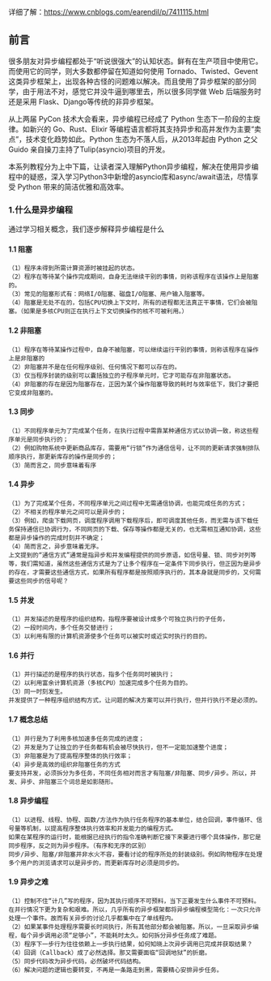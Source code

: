 
详细了解：https://www.cnblogs.com/earendil/p/7411115.html
## 前言
很多朋友对异步编程都处于“听说很强大”的认知状态。鲜有在生产项目中使用它。而使用它的同学，则大多数都停留在知道如何使用 Tornado、Twisted、Gevent 这类异步框架上，出现各种古怪的问题难以解决。而且使用了异步框架的部分同学，由于用法不对，感觉它并没牛逼到哪里去，所以很多同学做 Web 后端服务时还是采用 Flask、Django等传统的非异步框架。

从上两届 PyCon 技术大会看来，异步编程已经成了 Python 生态下一阶段的主旋律。如新兴的 Go、Rust、Elixir 等编程语言都将其支持异步和高并发作为主要“卖点”，技术变化趋势如此。Python 生态为不落人后，从2013年起由 Python 之父 Guido 亲自操刀主持了Tulip(asyncio)项目的开发。

本系列教程分为上中下篇，让读者深入理解Python异步编程，解决在使用异步编程中的疑惑，深入学习Python3中新增的asyncio库和async/await语法，尽情享受 Python 带来的简洁优雅和高效率。

### 1.什么是异步编程
通过学习相关概念，我们逐步解释异步编程是什么
#### 1.1 阻塞
```
（1）程序未得到所需计算资源时被挂起的状态。
（2）程序在等待某个操作完成期间，自身无法继续干别的事情，则称该程序在该操作上是阻塞的。
（3）常见的阻塞形式有：网络I/O阻塞、磁盘I/O阻塞、用户输入阻塞等。
（4）阻塞是无处不在的，包括CPU切换上下文时，所有的进程都无法真正干事情，它们会被阻塞。（如果是多核CPU则正在执行上下文切换操作的核不可被利用。）
```
#### 1.2 非阻塞
```
（1）程序在等待某操作过程中，自身不被阻塞，可以继续运行干别的事情，则称该程序在操作上是非阻塞的
（2）非阻塞并不是在任何程序级别、任何情况下都可以存在的。
（3）仅当程序封装的级别可以囊括独立的子程序单元时，它才可能存在非阻塞状态。
（4）非阻塞的存在是因为阻塞存在，正因为某个操作阻塞导致的耗时与效率低下，我们才要把它变成非阻塞的。
```
#### 1.3 同步
```
（1）不同程序单元为了完成某个任务，在执行过程中需靠某种通信方式以协调一致，称这些程序单元是同步执行的；
（2）例如购物系统中更新商品库存，需要用“行锁”作为通信信号，让不同的更新请求强制排队顺序执行，那更新库存的操作是同步的；
（3）简而言之，同步意味着有序
```
#### 1.4 异步
```
（1）为了完成某个任务，不同程序单元之间过程中无需通信协调，也能完成任务的方式；
（2）不相关的程序单元之间可以是异步的；
（3）例如，爬虫下载网页，调度程序调用下载程序后，即可调度其他任务，而无需与该下载任务保持通信已协调行为，不同网页的下载、保存等操作都是无关的，也无需相互通知协调，这些都是异步操作的完成时刻并不确定；
（4）简而言之，异步意味着无序。
上文提到的“通信方式”通常是指异步和并发编程提供的同步原语，如信号量、锁、同步对列等等，我们需知道，虽然这些通信方式是为了让多个程序在一定条件下同步执行，但正因为是异步的存在，才需要这些通信方式，如果所有程序都是按照顺序执行的，其本身就是同步的，又何需要这些同步的信号呢？
```
#### 1.5 并发
```
（1）并发描述的是程序的组织结构，指程序要被设计成多个可独立执行的子任务，
（2）一段时间内，多个任务交替进行；
（3）以利用有限的计算机资源使多个任务可以被实时或近实时执行的目的。
```
#### 1.6 并行
```
（1）并行描述的是程序的执行状态，指多个任务同时被执行；
（2）以利用富余计算机资源（多核CPU）加速完成多个任务为目的。
（3）同一时刻发生。
并发提供了一种程序组织结构方式，让问题的解决方案可以并行执行，但并行执行不是必须的。
```
#### 1.7 概念总结
```
（1）并行是为了利用多核加速多任务完成的进度；
（2）并发是为了让独立的子任务都有机会被尽快执行，但不一定能加速整个进度；
（3）非阻塞是为了提高程序整体的执行效率；
（4）异步是高效的组织非阻塞任务的方式
要支持并发，必须拆分为多任务，不同任务相对而言才有阻塞/非阻塞、同步/异步。所以，并发、异步、非阻塞三个词总是如影随形。
```
#### 1.8 异步编程
```
（1）以进程、线程、协程、函数/方法作为执行任务程序的基本单位，结合回调，事件循环、信号量等机制，以提高程序整体执行效率和并发能力的编程方式。
如果在某程序的运行时，能根据已经执行的指令准确判断它接下来要进行哪个具体操作，那它是同步程序，反之则为异步程序。（有序和无序的区别）
同步/异步、阻塞/非阻塞并非水火不容，要看讨论的程序所处的封装级别。例如购物程序在处理多个用户的浏览请求可以是异步的，而更新库存时必须是同步的。
```
#### 1.9 异步之难
```
（1）控制不住“计几”写的程序，因为其执行顺序不可预料，当下正要发生什么事件不可预料。在并行情况下更为复杂和艰难。所以，几乎所有的异步框架都将异步编程模型简化：一次只允许处理一个事件。故而有关异步的讨论几乎都集中在了单线程内。
（2）如果某事件处理程序需要长时间执行，所有其他部分都会被阻塞。所以，一旦采取异步编程，每个异步调用必须“足够小”，不能耗时太久。如何拆分异步任务成了难题。
（3）程序下一步行为往往依赖上一步执行结果，如何知晓上次异步调用已完成并获取结果？
（4）回调（Callback）成了必然选择。那又需要面临“回调地狱”的折磨。
（5）同步代码改为异步代码，必然破坏代码结构。
（6）解决问题的逻辑也要转变，不再是一条路走到黑，需要精心安排异步任务。
```
